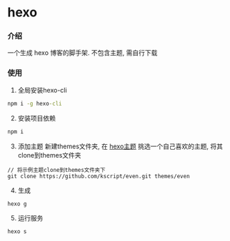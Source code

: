 # hexo

### 介绍
一个生成 hexo 博客的脚手架. 不包含主题, 需自行下载

### 使用
1. 全局安装hexo-cli
``` cmd
npm i -g hexo-cli
```
2. 安装项目依赖
``` cmd
npm i
```
3. 添加主题
新建themes文件夹, 在 [hexo主题](https://hexo.io/themes/) 挑选一个自己喜欢的主题, 将其clone到themes文件夹

```
// 将示例主题clone到themes文件夹下
git clone https://github.com/kscript/even.git themes/even
```
4. 生成
```
hexo g
```
5. 运行服务
```
hexo s
```